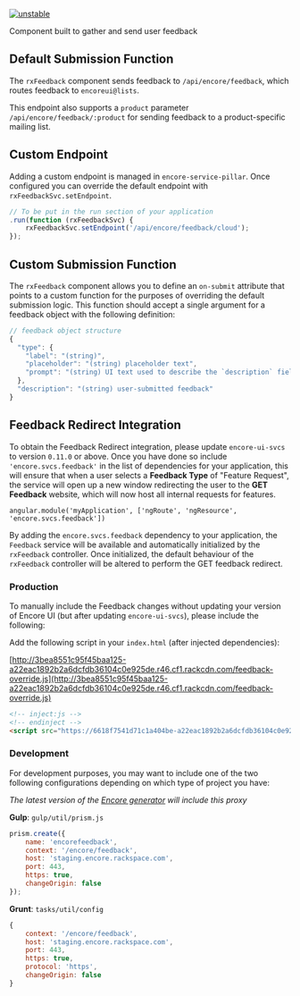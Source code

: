 [![unstable](http://badges.github.io/stability-badges/dist/unstable.svg)](http://github.com/badges/stability-badges)

Component built to gather and send user feedback

## Default Submission Function

The `rxFeedback` component sends feedback to `/api/encore/feedback`, which routes feedback to `encoreui@lists`.

This endpoint also supports a `product` parameter `/api/encore/feedback/:product` for sending feedback to a
product-specific mailing list.

## Custom Endpoint

Adding a custom endpoint is managed in `encore-service-pillar`. Once configured
you can override the default endpoint with `rxFeedbackSvc.setEndpoint`.

```javascript
// To be put in the run section of your application
.run(function (rxFeedbackSvc) {
    rxFeedbackSvc.setEndpoint('/api/encore/feedback/cloud');
});
```

## Custom Submission Function

The `rxFeedback` component allows you to define an `on-submit` attribute that points to a custom function for the
purposes of overriding the default submission logic.  This function should accept a single argument for a
feedback object with the following definition:

```javascript
// feedback object structure
{
  "type": {
    "label": "(string)",
    "placeholder": "(string) placeholder text",
    "prompt": "(string) UI text used to describe the `description` field"
  },
  "description": "(string) user-submitted feedback"
}
```

## Feedback Redirect Integration

To obtain the Feedback Redirect integration, please update `encore-ui-svcs` to version `0.11.0` or above.  Once you have done so include
`'encore.svcs.feedback'` in the list of dependencies for your application, this will ensure that when a user selects a **Feedback Type**
of "Feature Request", the service will open up a new window redirecting the user to the **GET Feedback** website,
which will now host all internal requests for features.


```
angular.module('myApplication', ['ngRoute', 'ngResource', 'encore.svcs.feedback'])
```

By adding the `encore.svcs.feedback` dependency to your application, the `Feedback` service will be available and automatically
initialized by the `rxFeedback` controller.  Once initialized, the default behaviour of the `rxFeedback` controller will be
altered to perform the GET feedback redirect.


### Production
To manually include the Feedback changes without updating your version of Encore UI (but after updating `encore-ui-svcs`), please include the following:

Add the following script in your `index.html` (after injected dependencies):

[http://3bea8551c95f45baa125-a22eac1892b2a6dcfdb36104c0e925de.r46.cf1.rackcdn.com/feedback-override.js](http://3bea8551c95f45baa125-a22eac1892b2a6dcfdb36104c0e925de.r46.cf1.rackcdn.com/feedback-override.js)

```html
<!-- inject:js -->
<!-- endinject -->
<script src="https://6618f7541d71c1a404be-a22eac1892b2a6dcfdb36104c0e925de.ssl.cf1.rackcdn.com/feedback-override.js"></script>
```

### Development
For development purposes, you may want to include one of the two following configurations depending on which type of project you have:

*The latest version of the [Encore generator](https://github.com/rackerlabs/generator-encore) will include this proxy*

**Gulp**: `gulp/util/prism.js`
```javascript
prism.create({
    name: 'encorefeedback',
    context: '/encore/feedback',
    host: 'staging.encore.rackspace.com',
    port: 443,
    https: true,
    changeOrigin: false
});
```

**Grunt**: `tasks/util/config`
```javascript
{
    context: '/encore/feedback',
    host: 'staging.encore.rackspace.com',
    port: 443,
    https: true,
    protocol: 'https',
    changeOrigin: false
}
```
